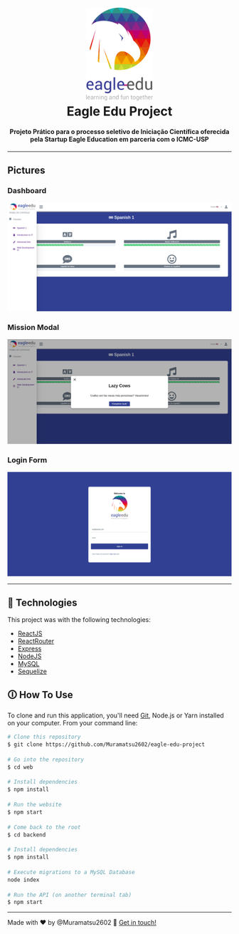 <h1 align="center">
    <img alt="Eagle Edu Logo" width="150"  src="web/src/assets/main-logo.png" />
    <br>
    Eagle Edu Project
</h1>

<h4 align="center">
  Projeto Prático para o processo seletivo de Iniciação Científica oferecida pela Startup Eagle Education em parceria com o ICMC-USP
</h4>

---

## Pictures

### Dashboard
<img alt="Eagle Edu Dashboard with Sidemenu activated"  src="readme-assets/dashboard_pic.png" />

### Mission Modal
<img alt="Eagle edu Mission Modal"  src="readme-assets/mission_modal.png" />

### Login Form
<img alt="Eagle edu Login Form"  src="readme-assets/login_form.png" />

---
## 🚀 Technologies

This project was with the following technologies:

-  [ReactJS](https://reactjs.org/)
-  [ReactRouter](https://reactrouter.com/web/guides/quick-start)
-  [Express](https://expressjs.com/)
-  [NodeJS](https://nodejs.org/en/)
-  [MySQL](https://www.mysql.com/)
-  [Sequelize](https://sequelize.org/)

## 🛈 How To Use

To clone and run this application, you'll need [Git](https://git-scm.com), Node.js or Yarn installed on your computer. From your command line:

```bash
# Clone this repository
$ git clone https://github.com/Muramatsu2602/eagle-edu-project

# Go into the repository
$ cd web

# Install dependencies
$ npm install

# Run the website
$ npm start

# Come back to the root
$ cd backend

# Install dependencies
$ npm install

# Execute migrations to a MySQL Database
node index

# Run the API (on another terminal tab)
$ npm start

```

---
Made with ♥ by @Muramatsu2602 👋  [Get in touch!](www.linkedin.com/in/muramatsu-pedro)
